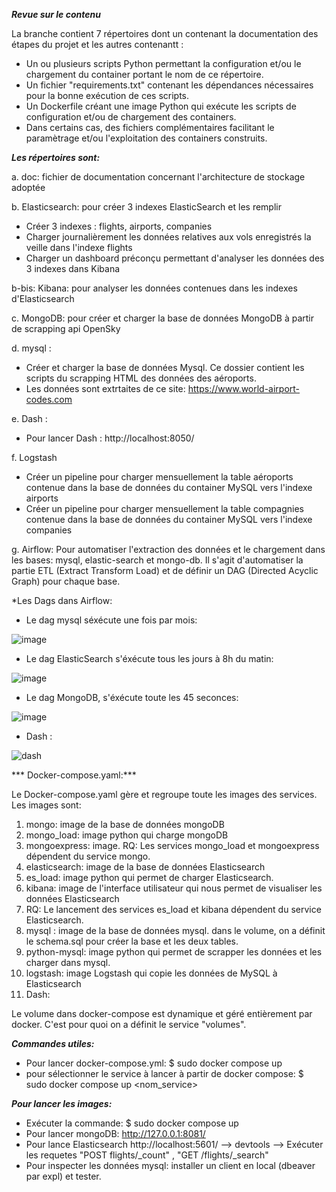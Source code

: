 ***Revue sur le contenu*** 

La branche contient 7 répertoires dont un contenant la documentation des étapes du projet et les autres contenantt :

- Un ou plusieurs scripts Python permettant la configuration et/ou le chargement du container portant le nom de ce répertoire.
- Un fichier "requirements.txt" contenant les dépendances nécessaires pour la bonne exécution de ces scripts.
- Un Dockerfile créant une image Python qui exécute les scripts de configuration et/ou de chargement des containers.
- Dans certains cas, des fichiers complémentaires facilitant le paramètrage et/ou l'exploitation des containers construits.


***Les répertoires sont:*** 

a. doc: fichier de documentation concernant l'architecture de stockage adoptée

b. Elasticsearch: pour créer 3 indexes ElasticSearch et les remplir 

* Créer 3 indexes : flights, airports, companies
* Charger journalièrement les données relatives aux vols enregistrés la veille dans l'indexe flights
* Charger un dashboard préconçu permettant d'analyser les données des 3 indexes dans Kibana

b-bis: Kibana: pour analyser les données contenues dans les indexes d'Elasticsearch

c. MongoDB: pour créer et charger la base de données MongoDB à partir de scrapping api OpenSky

d. mysql :

* Créer et charger la base de données Mysql. Ce dossier contient les scripts du scrapping HTML des données des aéroports.
* Les données sont extrtaites de ce site: https://www.world-airport-codes.com

e. Dash : 

* Pour lancer Dash : http://localhost:8050/

f. Logstash

* Créer un pipeline pour charger mensuellement la table aéroports contenue dans la base de données du container MySQL vers l'indexe airports
* Créer un pipeline pour charger mensuellement la table compagnies contenue dans la base de données du container MySQL vers l'indexe companies

g. Airflow: Pour automatiser l'extraction des données et le chargement dans les bases: mysql, elastic-search et mongo-db. Il s'agit d'automatiser la partie ETL (Extract Transform Load) et de définir un DAG (Directed Acyclic Graph) pour chaque base.

*Les Dags dans Airflow:

- Le dag mysql séxécute une fois par mois: 


![image](https://user-images.githubusercontent.com/85707067/206479594-9f6d25fc-f4ba-4337-849c-ec127c77ebbd.png)

- Le dag ElasticSearch s'éxécute tous les jours à 8h du matin:


![image](https://user-images.githubusercontent.com/85707067/206481204-9cc19408-9ce3-49e9-bea3-ebb7585c2585.png)


- Le dag MongoDB, s'éxécute toute les 45 seconces:


![image](https://user-images.githubusercontent.com/85707067/206481297-4d865462-3f11-4657-968c-45ef3fa3e4cc.png)

- Dash : 


![dash](https://user-images.githubusercontent.com/47364591/208427261-6d9d9a29-2586-4be7-b9a5-bac606417935.png)

*** Docker-compose.yaml:***

Le Docker-compose.yaml gère et regroupe toute les images des services. Les images sont:

1. mongo: image de la base de données mongoDB
2. mongo_load: image python qui charge mongoDB
3. mongoexpress: image. RQ: Les services mongo_load et mongoexpress dépendent du service mongo.
4. elasticsearch: image de la base de données Elasticsearch
5. es_load: image python qui permet de charger Elasticsearch.
6. kibana: image de l'interface utilisateur qui nous permet de visualiser les données Elasticsearch
7. RQ: Le lancement des services es_load et kibana dépendent du service Elasticsearch.
8. mysql : image de la base de données mysql. dans le volume, on a définit le schema.sql pour créer la base et les deux tables. 
9. python-mysql: image python qui permet de scrapper les données et les charger dans mysql. 
10. logstash: image Logstash qui copie les données de MySQL à Elasticsearch
11. Dash:
  
  Le volume dans docker-compose est dynamique et géré entièrement par docker. C'est pour quoi on a définit le service  "volumes".

***Commandes utiles:***

- Pour lancer docker-compose.yml:
$ sudo docker compose up
- pour sélectionner le service à lancer à partir de docker compose:
$ sudo docker compose up <nom_service>
                 
***Pour lancer les images:***

- Exécuter la commande: $ sudo docker compose up 
- Pour lancer mongoDB: http://127.0.0.1:8081/ 
- Pour lance Elasticsearch http://localhost:5601/ --> devtools --> Exécuter les requetes "POST flights/_count" , "GET /flights/_search"
- Pour inspecter les données mysql: installer un client en local (dbeaver par expl) et tester. 






